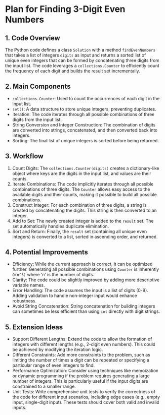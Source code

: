 # Plan for Finding 3-Digit Even Numbers

## 1. Code Overview

The Python code defines a class `Solution` with a method `findEvenNumbers` that takes a list of integers `digits` as input and returns a sorted list of unique even integers that can be formed by concatenating three digits from the input list. The code leverages a `collections.Counter` to efficiently count the frequency of each digit and builds the result set incrementally.

## 2. Main Components

-   `collections.Counter`: Used to count the occurrences of each digit in the input list.
-   `set()`:  A data structure to store unique integers, preventing duplicates.
-   Iteration: The code iterates through all possible combinations of three digits from the input list.
-   String Conversion and Integer Construction:  The combination of digits are converted into strings, concatenated, and then converted back into integers.
-   Sorting: The final list of unique integers is sorted before being returned.

## 3. Workflow

1. Count Digits: The `collections.Counter(digits)` creates a dictionary-like object where keys are the digits in the input list, and values are their counts.
2. Iterate Combinations: The code implicitly iterates through all possible combinations of three digits. The `Counter` allows easy access to the available digits and their counts, making it possible to build all possible combinations.
3. Construct Integer: For each combination of three digits, a string is created by concatenating the digits. This string is then converted to an integer.
4. Add to Set: The newly created integer is added to the `result` set. The set automatically handles duplicate elimination.
5. Sort and Return: Finally, the `result` set (containing all unique even integers) is converted to a list, sorted in ascending order, and returned.

## 4. Potential Improvements

-  Efficiency: While the current approach is correct, it can be optimized further. Generating all possible combinations using `Counter` is inherently `O(n^3)` where 'n' is the number of digits.
-  Clarity: The code could be slightly improved by adding more descriptive variable names.
-  Error Handling: The code assumes the input is a list of digits (0-9). Adding validation to handle non-integer input would enhance robustness.
-  Avoid String Concatenation: String concatenation for building integers can sometimes be less efficient than using `int` directly with digit strings.

## 5. Extension Ideas

-  Support Different Lengths: Extend the code to allow the formation of integers with different lengths (e.g., 2-digit even numbers). This could be achieved by modifying the iteration logic.
-  Different Constraints: Add more constraints to the problem, such as limiting the number of times a digit can be repeated or specifying a particular range of even integers to find.
-  Performance Optimization: Consider using techniques like memoization or dynamic programming if the problem requires generating a large number of integers. This is particularly useful if the input digits are constrained to a smaller range.
-  Unit Tests: Write comprehensive unit tests to verify the correctness of the code for different input scenarios, including edge cases (e.g., empty input, single-digit input). These tests should cover both valid and invalid inputs.